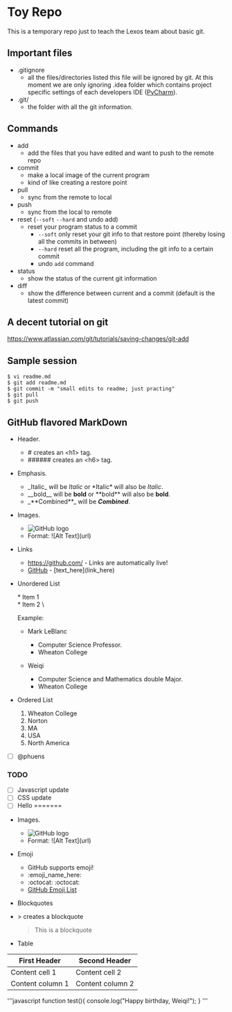 # Toy Repo
This is a temporary repo just to teach the Lexos team about basic git.  

## Important files
  * .gitignore
    * all the files/directories listed this file will be ignored by git. At this moment we are only ignoring .idea folder which contains project specific settings of each developers IDE ([PyCharm](https://www.jetbrains.com/pycharm/)).
  * .git/
    * the folder with all the git information.

## Commands

  * add  
    * add the files that you have edited and want to push to the remote repo  
  * commit  
    * make a local image of the current program  
    * kind of like creating a restore point
  * pull  
    * sync from the remote to local  
  * push  
    * sync from the local to remote 
  * reset (`--soft` `--hard` and undo add)  
    * reset your program status to a commit  
        * `--soft` only reset your git info to that restore point (thereby losing all the commits in between)  
        * `--hard` reset all the program, including the git info to a certain commit   
        * undo `add` command  
  * status  
    * show the status of the current git information
  * diff  
    * show the difference between current and a commit (default is the latest commit)

## A decent tutorial on git
https://www.atlassian.com/git/tutorials/saving-changes/git-add

## Sample session

```
$ vi readme.md
$ git add readme.md
$ git commit -m "small edits to readme; just practing"
$ git pull
$ git push
```
## GitHub flavored MarkDown
* Header.
  * \# creates an \<h1\> tag.
  * \###### creates an \<h6\> tag.
* Emphasis.
  * \_Italic\_ will be _Italic_ or \*Italic\* will also be *Italic*.
  * \_\_bold\_\_ will be __bold__ or \*\*bold\*\* will also be **bold**.
  * \_\*\*Combined\*\*\_ will be _**Combined**_.

* Images.
   * ![GitHub logo](https://bit.ly/2Ghxraw|width=100)
   * Format: !\[Alt Text](url)
* Links
  * https://github.com/ - Links are automatically live!
  * [GitHub](https://github.com/) - \[text_here\]\(link_here\) 

* Unordered List

    \* Item 1 \
    \* Item 2 \

  Example:
  * Mark LeBlanc
    * Computer Science Professor.
    * Wheaton College

  * Weiqi
    * Computer Science and Mathematics double Major.
    * Wheaton College

* Ordered List
  1. Wheaton College
  2. Norton
  3. MA  
  4. USA
  5. North America


- [ ] @phuens
### TODO
- [ ] Javascript update
- [ ] CSS update
- [ ] Hello
=======
* Images.
   * ![GitHub logo](https://bit.ly/2Ghxraw|width=100)
   * Format: !\[Alt Text](url)
 
 * Emoji
   * GitHub supports emoji! 
   * \:emoji_name_here:
   * :octocat:  \:octocat:
   * [GitHub Emoji List](git@github.com:WheatonCS/ToyRepo.git)  
  
 * Blockquotes
  * \> creates a blockquote 
    >This is a blockquote
    
* Table

First Header|Second Header
------------|-------------
Content cell 1|Content cell 2
Content column 1|Content column 2

'''javascript
function test(){
    console.log("Happy birthday, Weiqi!");
}
'''


